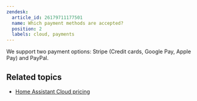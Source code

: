 ```yaml
---
zendesk:
  article_id: 26179711177501
  name: Which payment methods are accepted?
  position: 2
  labels: cloud, payments
---
```


We support two payment options: Stripe (Credit cards, Google Pay, Apple Pay) and PayPal.

## Related topics

- [Home Assistant Cloud pricing](https://www.nabucasa.com/pricing/)
